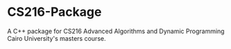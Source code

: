 # CS216-Package
A C++ package for CS216 Advanced Algorithms and Dynamic Programming Cairo University's masters course.
